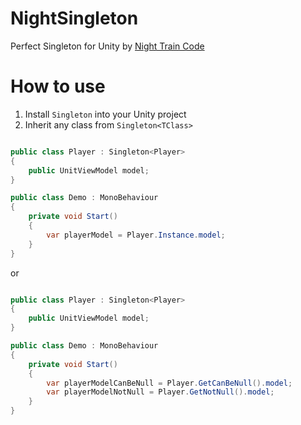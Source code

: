# NightSingleton
Perfect Singleton for Unity by [Night Train Code](https://www.youtube.com/c/NightTrainCode/)

# How to use

1. Install `Singleton` into your Unity project
2. Inherit any class from `Singleton<TClass>`

```csharp

public class Player : Singleton<Player>
{
    public UnitViewModel model;
}

public class Demo : MonoBehaviour
{
    private void Start()
    {
        var playerModel = Player.Instance.model;
    }
}

```
or

```csharp

public class Player : Singleton<Player>
{
    public UnitViewModel model;
}

public class Demo : MonoBehaviour
{
    private void Start()
    {
        var playerModelCanBeNull = Player.GetCanBeNull().model;
        var playerModelNotNull = Player.GetNotNull().model;
    }
}

```
